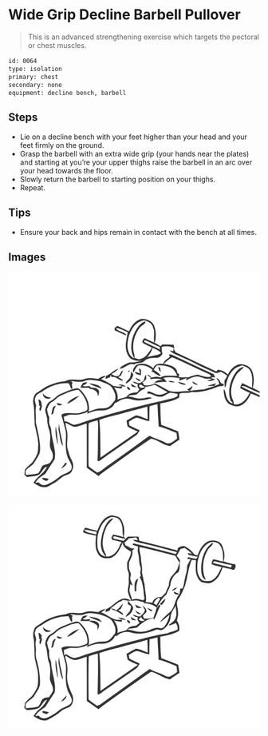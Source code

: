 # Wide Grip Decline Barbell Pullover
> This is an advanced strengthening exercise which targets the pectoral or chest muscles.

``` 
id: 0064 
type: isolation 
primary: chest 
secondary: none 
equipment: decline bench, barbell 
``` 

## Steps

 - Lie on a decline bench with your feet higher than your head and your feet firmly on the ground.
 - Grasp the barbell with an extra wide grip (your hands near the plates) and starting at you’re your upper thighs raise the barbell in an arc over your head towards the floor.
 - Slowly return the barbell to starting position on your thighs.
 - Repeat.

## Tips

 - Ensure your back and hips remain in contact with the bench at all times.

## Images

![](../svg/0064-relaxation.svg)

![](../svg/0064-tension.svg)
